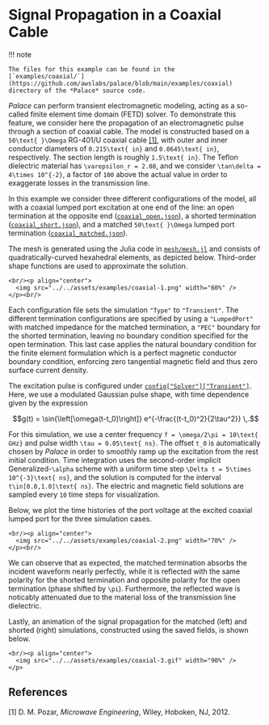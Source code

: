 <!--- Copyright Amazon.com, Inc. or its affiliates. All Rights Reserved. --->
<!--- SPDX-License-Identifier: Apache-2.0 --->

# Signal Propagation in a Coaxial Cable

!!! note

    The files for this example can be found in the
    [`examples/coaxial/`](https://github.com/awslabs/palace/blob/main/examples/coaxial)
    directory of the *Palace* source code.

*Palace* can perform transient electromagnetic modeling, acting as a so-called finite
element time domain (FETD) solver. To demonstrate this feature, we consider here the
propagation of an electromagnetic pulse through a section of coaxial cable. The model is
constructed based on a ``50\text{ }\Omega`` RG-401/U coaxial cable [[1]](#References), with
outer and inner conductor diameters of ``0.215\text{ in}`` and ``0.0645\text{ in}``,
respectively. The section length is roughly ``1.5\text{ in}``. The Teflon dielectric
material has ``\varepsilon_r = 2.08``, and we consider ``\tan\delta = 4\times 10^{-2}``, a
factor of ``100`` above the actual value in order to exaggerate losses in the transmission
line.

In this example we consider three different configurations of the model, all with a coaxial
lumped port excitation at one end of the line: an open termination at the opposite end
([`coaxial_open.json`](https://github.com/awslabs/palace/blob/main/examples/coaxial/coaxial_open.json)),
a shorted termination
([`coaxial_short.json`](https://github.com/awslabs/palace/blob/main/examples/coaxial/coaxial_short.json)),
and a matched ``50\text{ }\Omega`` lumped port termination
([`coaxial_matched.json`](https://github.com/awslabs/palace/blob/main/examples/coaxial/coaxial_matched.json)).

The mesh is generated using the Julia code in
[`mesh/mesh.jl`](https://github.com/awslabs/palace/blob/main/examples/coaxial/mesh/mesh.jl)
and consists of quadratically-curved hexahedral elements, as depicted below. Third-order
shape functions are used to approximate the solution.

```@raw html
<br/><p align="center">
  <img src="../../assets/examples/coaxial-1.png" width="60%" />
</p><br/>
```

Each configuration file sets the simulation `"Type"` to `"Transient"`. The different
termination configurations are specified by using a `"LumpedPort"` with matched impedance
for the matched termination, a `"PEC"` boundary for the shorted termination, leaving no
boundary condition specified for the open termination. This last case applies the natural
boundary condition for the finite element formulation which is a perfect magnetic conductor
boundary condition, enforcing zero tangential magnetic field and thus zero surface current
density.

The excitation pulse is configured under
[`config["Solver"]["Transient"]`](../config/solver.md#solver%5B%22Transient%22%5D). Here, we
use a modulated Gaussian pulse shape, with time dependence given by the expression

```math
g(t) = \sin{\left[\omega(t-t_0)\right]} e^{-\frac{(t-t_0)^2}{2\tau^2}} \,.
```

For this simulation, we use a center frequency ``f = \omega/2\pi = 10\text{ GHz}`` and pulse
width ``\tau = 0.05\text{ ns}``. The offset ``t_0`` is automatically chosen by *Palace* in
order to smoothly ramp up the excitation from the rest initial condition. Time integration
uses the second-order implicit Generalized-``\alpha`` scheme with a uniform time step
``\Delta t = 5\times 10^{-3}\text{ ns}``, and the solution is computed for the interval
``t\in[0.0,1.0]\text{ ns}``. The electric and magnetic field solutions are sampled every
``10`` time steps for visualization.

Below, we plot the time histories of the port voltage at the excited coaxial lumped port for
the three simulation cases.

```@raw html
<br/><p align="center">
  <img src="../../assets/examples/coaxial-2.png" width="70%" />
</p><br/>
```

We can observe that as expected, the matched termination absorbs the incident waveform
nearly perfectly, while it is reflected with the same polarity for the shorted termination
and opposite polarity for the open termination (phase shifted by ``\pi``). Furthermore, the
reflected wave is noticably attenuated due to the material loss of the transmission line
dielectric.

Lastly, an animation of the signal propagation for the matched (left) and shorted
(right) simulations, constructed using the saved fields, is shown below.

```@raw html
<br/><p align="center">
  <img src="../../assets/examples/coaxial-3.gif" width="90%" />
</p>
```

## References

[1] D. M. Pozar, _Microwave Engineering_, Wiley, Hoboken, NJ, 2012.
